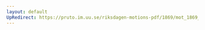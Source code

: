 ```yaml
---
layout: default
UpRedirect: https://pruto.im.uu.se/riksdagen-motions-pdf/1869/mot_1869__fk__17/mot_1869__fk__17-002.pdf
---
```


